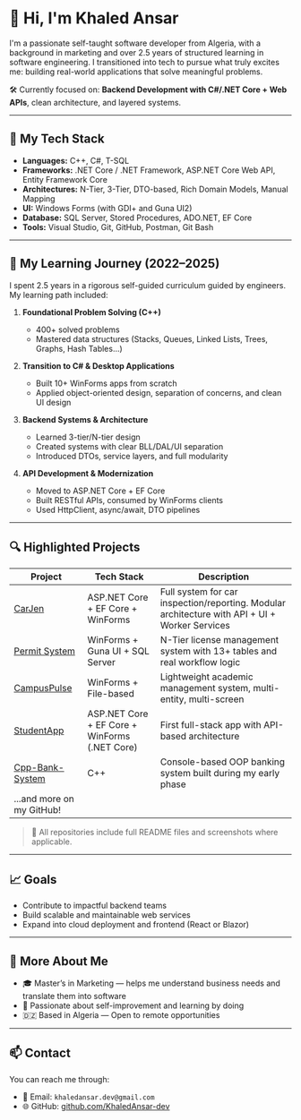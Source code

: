 # 👋 Hi, I'm Khaled Ansar

I'm a passionate self-taught software developer from Algeria, with a background in marketing and over 2.5 years of structured learning in software engineering. I transitioned into tech to pursue what truly excites me: building real-world applications that solve meaningful problems.

🛠️ Currently focused on: **Backend Development with C#/.NET Core + Web APIs**, clean architecture, and layered systems.

---

## 🔧 My Tech Stack

- **Languages:** C++, C#, T-SQL
- **Frameworks:** .NET Core / .NET Framework, ASP.NET Core Web API, Entity Framework Core
- **Architectures:** N-Tier, 3-Tier, DTO-based, Rich Domain Models, Manual Mapping
- **UI:** Windows Forms (with GDI+ and Guna UI2)
- **Database:** SQL Server, Stored Procedures, ADO.NET, EF Core
- **Tools:** Visual Studio, Git, GitHub, Postman, Git Bash

---

## 🧠 My Learning Journey (2022–2025)

I spent 2.5 years in a rigorous self-guided curriculum guided by engineers. My learning path included:

1. **Foundational Problem Solving (C++)**
   - 400+ solved problems
   - Mastered data structures (Stacks, Queues, Linked Lists, Trees, Graphs, Hash Tables...)

2. **Transition to C# & Desktop Applications**
   - Built 10+ WinForms apps from scratch
   - Applied object-oriented design, separation of concerns, and clean UI design

3. **Backend Systems & Architecture**
   - Learned 3-tier/N-tier design
   - Created systems with clear BLL/DAL/UI separation
   - Introduced DTOs, service layers, and full modularity

4. **API Development & Modernization**
   - Moved to ASP.NET Core + EF Core
   - Built RESTful APIs, consumed by WinForms clients
   - Used HttpClient, async/await, DTO pipelines

---

## 🔍 Highlighted Projects

| Project | Tech Stack | Description |
|--------|------------|-------------|
| [CarJen](https://github.com/KhaledAnsar-dev/CarJen-Backend-ASPNetCore-2025) | ASP.NET Core + EF Core + WinForms | Full system for car inspection/reporting. Modular architecture with API + UI + Worker Services |
| [Permit System](https://github.com/KhaledAnsar-dev/Permit) | WinForms + Guna UI + SQL Server | N-Tier license management system with 13+ tables and real workflow logic |
| [CampusPulse](https://github.com/KhaledAnsar-dev/CampusPulse) | WinForms + File-based | Lightweight academic management system, multi-entity, multi-screen |
| [StudentApp](https://github.com/KhaledAnsar-dev/StudentApp) | ASP.NET Core + EF Core + WinForms (.NET Core) | First full-stack app with API-based architecture |
| [Cpp-Bank-System](https://github.com/KhaledAnsar-dev/Cpp-Bank-System) | C++ | Console-based OOP banking system built during my early phase |
| ...and more on my GitHub!

> 📌 All repositories include full README files and screenshots where applicable.

---

## 📈 Goals

- Contribute to impactful backend teams
- Build scalable and maintainable web services
- Expand into cloud deployment and frontend (React or Blazor)

---

## 🧩 More About Me

- 🎓 Master’s in Marketing — helps me understand business needs and translate them into software
- 🎯 Passionate about self-improvement and learning by doing
- 🇩🇿 Based in Algeria — Open to remote opportunities

---

## 📫 Contact

You can reach me through:
- 📧 Email: `khaledansar.dev@gmail.com`
- 🌐 GitHub: [github.com/KhaledAnsar-dev](https://github.com/KhaledAnsar-dev)
